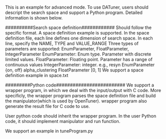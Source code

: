 This is an example for advanced mode. To use DATuner, users should descript the search space and support a Python program. Detailed information is shown below.

##########Search space definition############
Should follow the specific format. A space definition example is supported.
In the space definition file, each line defines one dimension of search space.
In each line, specify the NAME, TYPE and VALUE_RANGE
  Three types of parameters are supported: EnumParameter, FloatParameter, IntegerParameter
  EnumParameter: Enum type. Parameter with discrete limited values. 
  FloatParameter: Floating point. Parameter has a range of continuous values
  IntegerParameter: integer.
e.g., resyn EnumParameter {on, off}
      alpha_clustering FloatParameter [0, 1]
We support a space definition example in space.txt

#########Python code#########################
We support a wrapper program, in which we deal with the input/output with C code. More specificly, 
the wrapper program parses the space definition file and build the manipulator(which is used by OpenTuner).
wrapper program also generate the result file for C code to use.

User python code should inherit the wrapper program. In the user Python code, it should implement manipulator
and run function. 

We support an example in tuneProgram.py












